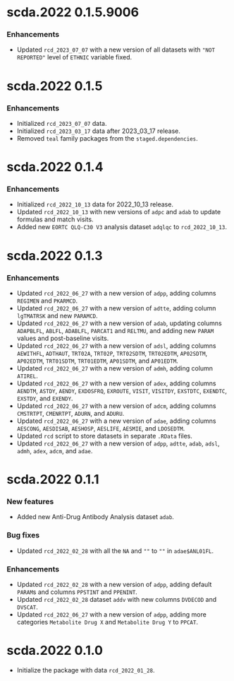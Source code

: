 # scda.2022 0.1.5.9006

### Enhancements

* Updated `rcd_2023_07_07` with a new version of all datasets with `"NOT REPORTED"` level of `ETHNIC` variable fixed.

# scda.2022 0.1.5

### Enhancements

* Initialized `rcd_2023_07_07` data.
* Initialized `rcd_2023_03_17` data after 2023_03_17 release.
* Removed `teal` family packages from the `staged.dependencies`.

# scda.2022 0.1.4

### Enhancements

* Initialized `rcd_2022_10_13` data for 2022_10_13 release.
* Updated `rcd_2022_10_13` with new versions of `adpc` and `adab` to update formulas and match visits.
* Added new `EORTC QLQ-C30 V3` analysis dataset `adqlqc` to `rcd_2022_10_13`.

# scda.2022 0.1.3

### Enhancements

* Updated `rcd_2022_06_27` with a new version of `adpp`, adding columns `REGIMEN` and `PKARMCD`.
* Updated `rcd_2022_06_27` with a new version of `adtte`, adding column `lgTMATRSK` and new `PARAMCD`.
* Updated `rcd_2022_06_27` with a new version of `adab`, updating columns `ADAPBLFL`, `ABLFL`, `ADABLFL`, `PARCAT1` and `RELTMU`, 
  and adding new `PARAM` values and post-baseline visits.
* Updated `rcd_2022_06_27` with a new version of `adsl`, adding columns `AEWITHFL`, `ADTHAUT`, `TRT02A`, `TRT02P`, `TRT02SDTM`, 
  `TRT02EDTM`, `AP02SDTM`, `AP02EDTM`, `TRT01SDTM`, `TRT01EDTM`, `AP01SDTM`, and `AP01EDTM`.
* Updated `rcd_2022_06_27` with a new version of `admh`, adding column `ATIREL`.
* Updated `rcd_2022_06_27` with a new version of `adex`, adding columns `AENDTM`, `ASTDY`, `AENDY`, `EXDOSFRQ`, `EXROUTE`, `VISIT`, 
  `VISITDY`, `EXSTDTC`, `EXENDTC`, `EXSTDY`, and `EXENDY`.
* Updated `rcd_2022_06_27` with a new version of `adcm`, adding columns `CMSTRTPT`, `CMENRTPT`, `ADURN`, and `ADURU`.
* Updated `rcd_2022_06_27` with a new version of `adae`, adding columns `AESCONG`, `AESDISAB`, `AESHOSP`, `AESLIFE`, `AESMIE`, and `LDOSEDTM`.
* Updated `rcd` script to store datasets in separate `.RData` files.
* Updated `rcd_2022_06_27` with a new version of `adpp`, `adtte`, `adab`, `adsl`, `admh`, `adex`, `adcm`, and `adae`.

# scda.2022 0.1.1

### New features 

* Added new Anti-Drug Antibody Analysis dataset `adab`.

### Bug fixes

* Updated `rcd_2022_02_28` with all the `NA` and `""` to `""` in `adae$ANL01FL`.

### Enhancements
  
* Updated `rcd_2022_02_28` with a new version of `adpp`, adding default `PARAM`s and columns `PPSTINT` and `PPENINT`.
* Updated `rcd_2022_02_28` dataset `addv` with new columns `DVDECOD` and `DVSCAT`.
* Updated `rcd_2022_06_27` with a new version of `adpp`, adding more categories `Metabolite Drug X` and `Metabolite Drug Y` to `PPCAT`.
# scda.2022 0.1.0

* Initialize the package with data `rcd_2022_01_28`.
